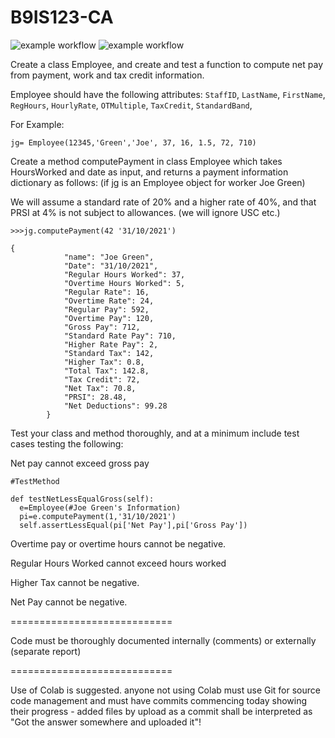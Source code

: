 # B9IS123-CA
![example workflow](https://github.com/tiwadara/B9IS123-CA/actions/workflows/python-app.yml/badge.svg?branch=master)
![example workflow](https://github.com/tiwadara/B9IS123-CA/actions/workflows/python-app.yml/badge.svg?event=push)

Create a class Employee, and create and test a function to compute net pay from payment, work and tax credit information.

Employee should have the following attributes:
`StaffID`, `LastName`, `FirstName`, `RegHours`, `HourlyRate`, `OTMultiple`, `TaxCredit`, `StandardBand`,

For Example:

```jg= Employee(12345,'Green','Joe', 37, 16, 1.5, 72, 710)```

Create a method computePayment in class Employee which takes HoursWorked and date as input, and returns a payment information dictionary as follows: (if jg is an Employee object for worker Joe Green)

We will assume a standard rate of 20% and a higher rate of 40%, and that PRSI at 4% is not subject to allowances. (we will ignore USC etc.)

```>>>jg.computePayment(42 '31/10/2021')```
```
{
            "name": "Joe Green",
            "Date": "31/10/2021",
            "Regular Hours Worked": 37,
            "Overtime Hours Worked": 5,
            "Regular Rate": 16,
            "Overtime Rate": 24,
            "Regular Pay": 592,
            "Overtime Pay": 120,
            "Gross Pay": 712,
            "Standard Rate Pay": 710,
            "Higher Rate Pay": 2,
            "Standard Tax": 142,
            "Higher Tax": 0.8,
            "Total Tax": 142.8,
            "Tax Credit": 72,
            "Net Tax": 70.8,
            "PRSI": 28.48,
            "Net Deductions": 99.28
        }
```
Test your class and method thoroughly, and at a minimum include test cases testing the following:

Net pay cannot exceed gross pay 
```
#TestMethod

def testNetLessEqualGross(self):
  e=Employee(#Joe Green's Information)
  pi=e.computePayment(1,'31/10/2021')
  self.assertLessEqual(pi['Net Pay'],pi['Gross Pay'])
```
Overtime pay or overtime hours cannot be negative.

Regular Hours Worked cannot exceed hours worked

Higher Tax cannot be negative.

Net Pay cannot be negative.

============================

Code must be thoroughly documented internally (comments) or externally (separate report)

============================

Use of Colab is suggested. anyone not using Colab must use Git for source code management
and must have commits commencing today showing their progress - added files by upload 
as a commit shall be interpreted as "Got the answer somewhere and uploaded it"!
